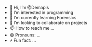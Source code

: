 - 👋 Hi, I’m @Demapis
- 👀 I’m interested in programming
- 🌱 I’m currently learning Forensics
- 💞️ I’m looking to collaborate on projects
- 📫 How to reach me ...
- 😄 Pronouns: ...
- ⚡ Fun fact: ...

<!---
Demapis/Demapis is a ✨ special ✨ repository because its `README.md` (this file) appears on your GitHub profile.
You can click the Preview link to take a look at your changes.
--->
